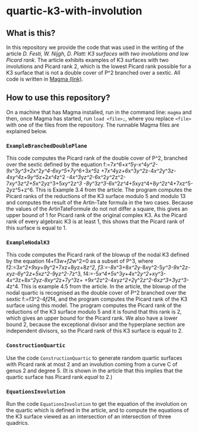 # quartic-k3-with-involution
## What is this?
In this repository we provide the code that was used in the writing of the article *D. Festi, W. Nijgh, D. Platt: K3 surfaces with two involutions and low Picard rank*.
The article exhibits examples of K3 surfaces with two involutions and Picard rank 2, which is the lowest Picard rank possible for a K3 surface that is not a double cover of P^2 branched over a sextic.
All code is written in [Magma (link)](magma.maths.usyd.edu.au).

## How to use this repository?

On a machine that has Magma installed, run in the command line: `magma` and then, once Magma has started, run `load <file>;`, where you replace `<file>` with one of the files from the repository. The runnable Magma files are explained below.

### `ExampleBranchedDoublePlane`

This code computes the Picard rank of the double cover of P^2, branched over the sextic defined by the equation f:=7*x^6+x^5*y-x^4*y^2-9*x^3*y^3+2*x^2*y^4-6*x*y^5+7*y^6+3*x^5*z
    +7*x^4*y*z+6*x^3*y^2*z-4*x^2*y^3*z-4*x*y^4*z+9*y^5*z+2*x^4*z^2
    -4*x^3*y*z^2-6*x^2*y^2*z^2-7*x*y^3*z^2+5*x^2*y*z^3+5*x*y^2*z^3
    -8*y^3*z^3-6*x^2*z^4+5*x*y*z^4+8*y^2*z^4+7*x*z^5-2*y*z^5+z^6.
This is Example 3.4 from the article.
The program computes the Picard ranks of the reductions of the K3 surface modulo 5 and modulo 13 and computes the result of the Artin-Tate formula in the two cases.
Because the values of the ArtinTateFormule do not not differ a square, this gives an upper bound of 1 for Picard rank of the original complex K3.
As the Picard rank of every algebraic K3 is at least 1, this shows that the Picard rank of this surface is equal to 1.

### `ExampleNodalK3`

This code computes the Picard rank of the blowup of the nodal K3 defined by the equation f4+f3*w+f2*w^2=0 as a subset of P^3, where 
f2:=3*x^2+9*x*y+9*y^2+7*x*z+8*y*z+8*z^2,
f3:=-8*x^3+8*x^2*y-8*x*y^2-5*y^3-9*x^2*z-x*y*z-6*y^2*z+5*x*z^2-9*y*z^2-7*z^3,
f4:=-5*x^4+5*x^3*y+4*x^2*y^2+x*y^3-4*x^3*z+8*x^2*y*z-8*x*y^2*z+7*y^3*z+
    +9*x^2*z^2-4*x*y*z^2+2*y^2*z^2-6*x*z^3+3*y*z^3-4*z^4.
This is example 4.5 from the article.
In the article, the blowup of the nodal quartic is recognised as the double cover of P^2 branched over the sextic f:=f3^2-4*f2*f4, and the program computes the Picard rank of the K3 surface using this model.
The program computes the Picard rank of the reductions of the K3 surface modulo 5 and it is found that this rank is 2, which gives an upper bound for the Picard rank.
We also have a lower bound 2, because the exceptional divisor and the hyperplane section are independent divisors, so the Picard rank of this K3 surface is equal to 2.

### `ConstructionQuartic`

Use the code `ConstructionQuartic` to generate random quartic surfaces with Picard rank at most 2 and an involution coming from a curve C of genus 2 and degree 5.
(It is shown in the article that this implies that the quartic surface has Picard rank *equal* to 2.)

### `EquationsInvolution`

Run the code `EquationsInvolution` to get the equation of the involution on the quartic which is defined in the article, and to compute the equations of the K3 surface viewed as an intersection of an intersection of three quadrics.
